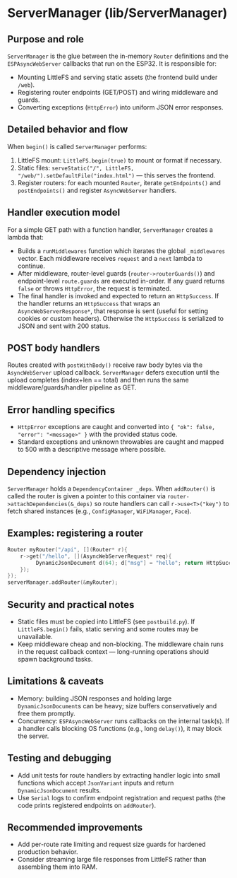 ServerManager (lib/ServerManager)
===================================

Purpose and role
-----------------
`ServerManager` is the glue between the in-memory `Router` definitions and the `ESPAsyncWebServer` callbacks that run on the ESP32. It is responsible for:

- Mounting LittleFS and serving static assets (the frontend build under `/web`).
- Registering router endpoints (GET/POST) and wiring middleware and guards.
- Converting exceptions (`HttpError`) into uniform JSON error responses.

Detailed behavior and flow
--------------------------
When `begin()` is called `ServerManager` performs:

1. LittleFS mount: `LittleFS.begin(true)` to mount or format if necessary.
2. Static files: `serveStatic("/", LittleFS, "/web/").setDefaultFile("index.html")` — this serves the frontend.
3. Register routers: for each mounted `Router`, iterate `getEndpoints()` and `postEndpoints()` and register `AsyncWebServer` handlers.

Handler execution model
-----------------------
For a simple GET path with a function handler, `ServerManager` creates a lambda that:

- Builds a `runMiddlewares` function which iterates the global `_middlewares` vector. Each middleware receives `request` and a `next` lambda to continue.
- After middleware, router-level guards (`router->routerGuards()`) and endpoint-level `route.guards` are executed in-order. If any guard returns `false` or throws `HttpError`, the request is terminated.
- The final handler is invoked and expected to return an `HttpSuccess`. If the handler returns an `HttpSuccess` that wraps an `AsyncWebServerResponse*`, that response is sent (useful for setting cookies or custom headers). Otherwise the `HttpSuccess` is serialized to JSON and sent with 200 status.

POST body handlers
------------------
Routes created with `postWithBody()` receive raw body bytes via the `AsyncWebServer` upload callback. `ServerManager` defers execution until the upload completes (index+len == total) and then runs the same middleware/guards/handler pipeline as GET.

Error handling specifics
-----------------------
- `HttpError` exceptions are caught and converted into `{ "ok": false, "error": "<message>" }` with the provided status code.
- Standard exceptions and unknown throwables are caught and mapped to 500 with a descriptive message where possible.

Dependency injection
--------------------
`ServerManager` holds a `DependencyContainer _deps`. When `addRouter()` is called the router is given a pointer to this container via `router->attachDependencies(&_deps)` so route handlers can call `r->use<T>("key")` to fetch shared instances (e.g., `ConfigManager`, `WiFiManager`, `Face`).

Examples: registering a router
-----------------------------
```cpp
Router myRouter("/api", [](Router* r){
	r->get("/hello", [](AsyncWebServerRequest* req){
		 DynamicJsonDocument d(64); d["msg"] = "hello"; return HttpSuccess(d);
	});
});
serverManager.addRouter(&myRouter);
```

Security and practical notes
----------------------------
- Static files must be copied into LittleFS (see `postbuild.py`). If `LittleFS.begin()` fails, static serving and some routes may be unavailable.
- Keep middleware cheap and non-blocking. The middleware chain runs in the request callback context — long-running operations should spawn background tasks.

Limitations & caveats
---------------------
- Memory: building JSON responses and holding large `DynamicJsonDocument`s can be heavy; size buffers conservatively and free them promptly.
- Concurrency: `ESPAsyncWebServer` runs callbacks on the internal task(s). If a handler calls blocking OS functions (e.g., long `delay()`), it may block the server.

Testing and debugging
---------------------
- Add unit tests for route handlers by extracting handler logic into small functions which accept `JsonVariant` inputs and return `DynamicJsonDocument` results.
- Use `Serial` logs to confirm endpoint registration and request paths (the code prints registered endpoints on `addRouter`).

Recommended improvements
------------------------
- Add per-route rate limiting and request size guards for hardened production behavior.
- Consider streaming large file responses from LittleFS rather than assembling them into RAM.
